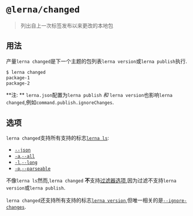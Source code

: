 
# `@lerna/changed`

> 列出自上一次标签发布以来更改的本地包

## 用法

产量`lerna changed`是下一个主题的包列表`lerna version`或`lerna publish`执行. 

```sh
$ lerna changed
package-1
package-2
```

**注: ** `lerna.json`配置为`lerna publish` *和* `lerna version`也影响`lerna changed`,例如`command.publish.ignoreChanges`.

## 选项

`lerna changed`支持所有支持的标志[`lerna ls`](https://github.com/lerna/lerna/tree/master/commands/list#options): 

-   [`--json`](https://github.com/lerna/lerna/tree/master/commands/list#--json)
-   [`-a`,`--all`](https://github.com/lerna/lerna/tree/master/commands/list#--all)
-   [`-l`,`--long`](https://github.com/lerna/lerna/tree/master/commands/list#--long)
-   [`-p`,`--parseable`](https://github.com/lerna/lerna/tree/master/commands/list#--parseable)

不像`lerna ls`然而,`lerna changed` **不**支持[过滤器选项](https://www.npmjs.com/package/@lerna/filter-options),因为过滤不支持`lerna version`或`lerna publish`.

`lerna changed`还支持所有支持的标志[`lerna version`](https://github.com/lerna/lerna/tree/master/commands/version#options),但唯一相关的是[`--ignore-changes`](https://github.com/lerna/lerna/tree/master/commands/version#--ignore-changes).
